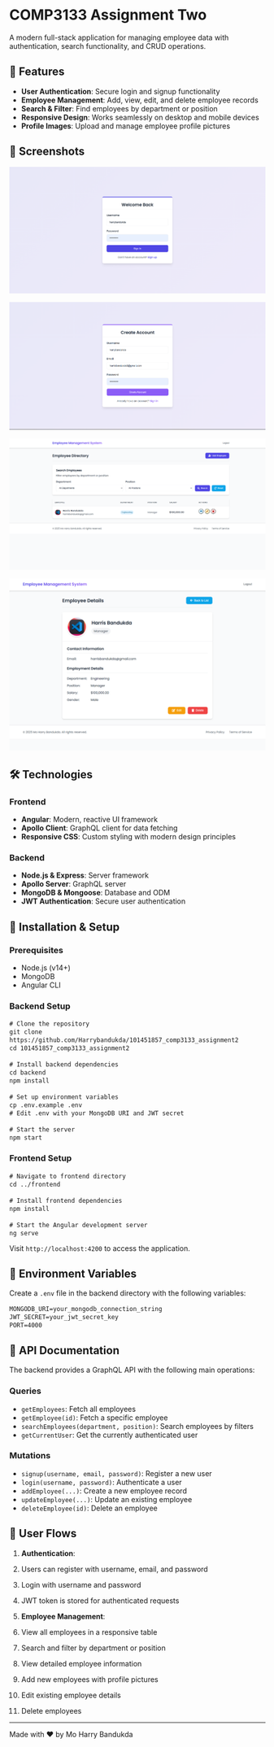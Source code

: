 # COMP3133 Assignment Two

A modern full-stack application for managing employee data with authentication, search functionality, and CRUD operations.

## 🚀 Features

- **User Authentication**: Secure login and signup functionality
- **Employee Management**: Add, view, edit, and delete employee records
- **Search & Filter**: Find employees by department or position
- **Responsive Design**: Works seamlessly on desktop and mobile devices
- **Profile Images**: Upload and manage employee profile pictures


## 📸 Screenshots
![Login](screenshots/login.png)

![SignUp](screenshots/signup.png)

![Homepage](screenshots/emphomepage.png)

![Employee Details](screenshots/empdetail.png)


## 🛠️ Technologies

### Frontend

- **Angular**: Modern, reactive UI framework
- **Apollo Client**: GraphQL client for data fetching
- **Responsive CSS**: Custom styling with modern design principles


### Backend

- **Node.js & Express**: Server framework
- **Apollo Server**: GraphQL server
- **MongoDB & Mongoose**: Database and ODM
- **JWT Authentication**: Secure user authentication


## 🔧 Installation & Setup

### Prerequisites

- Node.js (v14+)
- MongoDB
- Angular CLI


### Backend Setup

```shellscript
# Clone the repository
git clone https://github.com/Harrybandukda/101451857_comp3133_assignment2
cd 101451857_comp3133_assignment2

# Install backend dependencies
cd backend
npm install

# Set up environment variables
cp .env.example .env
# Edit .env with your MongoDB URI and JWT secret

# Start the server
npm start
```

### Frontend Setup

```shellscript
# Navigate to frontend directory
cd ../frontend

# Install frontend dependencies
npm install

# Start the Angular development server
ng serve
```

Visit `http://localhost:4200` to access the application.

## 🔑 Environment Variables

Create a `.env` file in the backend directory with the following variables:

```plaintext
MONGODB_URI=your_mongodb_connection_string
JWT_SECRET=your_jwt_secret_key
PORT=4000
```

## 📝 API Documentation

The backend provides a GraphQL API with the following main operations:

### Queries

- `getEmployees`: Fetch all employees
- `getEmployee(id)`: Fetch a specific employee
- `searchEmployees(department, position)`: Search employees by filters
- `getCurrentUser`: Get the currently authenticated user


### Mutations

- `signup(username, email, password)`: Register a new user
- `login(username, password)`: Authenticate a user
- `addEmployee(...)`: Create a new employee record
- `updateEmployee(...)`: Update an existing employee
- `deleteEmployee(id)`: Delete an employee


## 👥 User Flows

1. **Authentication**:

1. Users can register with username, email, and password
2. Login with username and password
3. JWT token is stored for authenticated requests



2. **Employee Management**:

1. View all employees in a responsive table
2. Search and filter by department or position
3. View detailed employee information
4. Add new employees with profile pictures
5. Edit existing employee details
6. Delete employees

---

Made with ❤️ by Mo Harry Bandukda